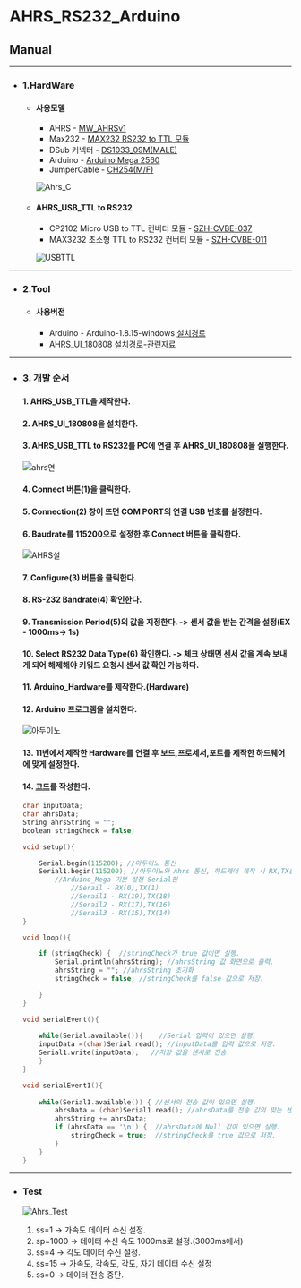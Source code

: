 # AHRS_RS232_Arduino

## **Manual**
***
* ### 1.HardWare
    * #### 사용모델
         - AHRS - [MW_AHRSv1](http://www.devicemart.co.kr/goods/view?no=1310790)
         - Max232 - [MAX232 RS232 to TTL 모듈](http://www.devicemart.co.kr/goods/view?no=1064136)
         - DSub 커넥터 - [DS1033_09M(MALE)](http://www.devicemart.co.kr/goods/view?no=286)
         - Arduino - [Arduino Mega 2560](http://www.devicemart.co.kr/goods/view?no=34405)
         - JumperCable - [CH254(M/F)](http://www.devicemart.co.kr/goods/view?no=1321195)

        ![Ahrs_C](https://user-images.githubusercontent.com/85467544/120950931-bc137600-c782-11eb-9efa-0ca270e94458.png)

        
    * #### AHRS_USB_TTL to RS232
         - CP2102 Micro USB to TTL 컨버터 모듈 - [SZH-CVBE-037](http://www.devicemart.co.kr/goods/view?no=1326839)
         - MAX3232 초소형 TTL to RS232 컨버터 모듈 - [SZH-CVBE-011](http://www.devicemart.co.kr/goods/view?no=1324909)

        ![USBTTL](https://user-images.githubusercontent.com/85467544/120979105-33133380-c7b0-11eb-9055-7e11b6c82ead.png)
***


* ### 2.Tool
    * #### 사용버전
        - Arduino - Arduino-1.8.15-windows [설치경로](https://www.arduino.cc/en/software)
        - AHRS_UI_180808 [설치경로-관련자료](https://www.devicemart.co.kr/goods/view?no=1310790)
***

* ### 3. 개발 순서
    #### 1. AHRS_USB_TTL을 제작한다. 
    #### 2. AHRS_UI_180808을 설치한다.
    #### 3. AHRS_USB_TTL to RS232를 PC에 연결 후 AHRS_UI_180808을 실행한다.
    ![ahrs연](https://user-images.githubusercontent.com/85467544/120984205-660bf600-c7b5-11eb-887b-e4761f6ebaf7.png)
    #### 4. Connect 버튼(1)을 클릭한다.
    #### 5. Connection(2) 창이 뜨면 COM PORT의 연결 USB 번호를 설정한다.
    #### 6. Baudrate를 115200으로 설정한 후 Connect 버튼을 클릭한다.
    ![AHRS설](https://user-images.githubusercontent.com/85467544/120985366-825c6280-c7b6-11eb-905f-409e5ce0bf80.png)
    #### 7. Configure(3) 버튼을 클릭한다.
    #### 8. RS-232 Bandrate(4) 확인한다.
    #### 9. Transmission Period(5)의 값을 지정한다. -> 센서 값을 받는 간격을 설정(EX - 1000ms-> 1s) 
    #### 10. Select RS232 Data Type(6) 확인한다. -> 체크 상태면 센서 값을 계속 보내게 되어 해제해야 키워드 요청시 센서 값 확인 가능하다.
    #### 11. Arduino_Hardware를 제작한다.(Hardware)
    #### 12. Arduino 프로그램을 설치한다.
    ![아두이노](https://user-images.githubusercontent.com/85467544/121102517-bbd5b200-c838-11eb-9cf4-ec825570feec.png)
    #### 13. 11번에서 제작한 Hardware를 연결 후 보드,프로세서,포트를 제작한 하드웨어에 맞게 설정한다.
    #### 14. [코드](http://github.com/ntrexlab/AHRS/tree/main/AHRS_Serial_Text)를 작성한다.
    
    
    ```c
    char inputData;
    char ahrsData;  
    String ahrsString = "";         
    boolean stringCheck = false;
 
    void setup(){

        Serial.begin(115200); //아두이노 통신
        Serial1.begin(115200); //아두이노와 Ahrs 통신, 하드웨어 제작 시 RX,TX를 19,18핀의 연결하여 Serial1을 사용.
            //Arduino_Mega 기본 설정 Serial핀
                //Serail - RX(0),TX(1)
                //Serail1 - RX(19),TX(18) 
                //Serail2 - RX(17),TX(16) 
                //Serail3 - RX(15),TX(14)  
    }
 
    void loop(){  

        if (stringCheck) {  //stringCheck가 true 값이면 실행.
            Serial.println(ahrsString); //ahrsString 값 화면으로 출력.
            ahrsString = ""; //ahrsString 초기화 
            stringCheck = false; //stringCheck를 false 값으로 저장.
 
        } 
    }

    void serialEvent(){
      
        while(Serial.available()){    //Serial 입력이 있으면 실행.
        inputData =(char)Serial.read(); //inputData를 입력 값으로 저장.
        Serial1.write(inputData);   //저장 값을 센서로 전송.
        }
    }

    void serialEvent1(){
           
        while(Serial1.available()) { //센서의 전송 값이 있으면 실행.
            ahrsData = (char)Serial1.read(); //ahrsData를 전송 값의 맞는 센서 값으로 저장.
            ahrsString += ahrsData;
            if (ahrsData == '\n') {  //ahrsData에 Null 값이 있으면 실행.
                stringCheck = true;  //stringCheck를 true 값으로 저장.
            }
        }
    }
    ```
***

  * ### Test
   
    ![Ahrs_Test](https://user-images.githubusercontent.com/85467544/121108866-74a1ee00-c845-11eb-8a9d-585ce49a05cf.gif)
    1. ss=1 -> 가속도 데이터 수신 설정.
    2. sp=1000 -> 데이터 수신 속도 1000ms로 설정.(3000ms에서)
    3. ss=4 -> 각도 데이터 수신 설정.
    4. ss=15 -> 가속도, 각속도, 각도, 자기 데이터 수신 설정
    5. ss=0 -> 데이터 전송 중단.


